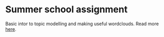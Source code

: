 # Summer school assignment
Basic intor to topic modelling and making useful wordclouds. Read more [here](https://github.com/RRisto/Summer-school-assignment1/blob/master/assignment.pdf "https://github.com/RRisto/Summer-school-assignment1/blob/master/assignment.pdf"). 

